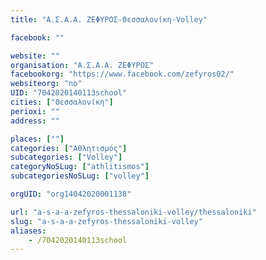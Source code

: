 ```yaml
---
title: "Α.Σ.Α.Α. ΖΕΦΥΡΟΣ-Θεσσαλονίκη-Volley"

facebook: ""

website: ""
organisation: "Α.Σ.Α.Α. ΖΕΦΥΡΟΣ"
facebookorg: "https://www.facebook.com/zefyros02/"
websiteorg: "no"
UID: "7042020140113school"
cities: ["Θεσσαλονίκη"]
perioxi: ""
address: ""

places: [""]
categories: ["Αθλητισμός"]
subcategories: ["Volley"]
categoryNoSLug: ["athlitismos"]
subcategoriesNoSLug: ["volley"]

orgUID: "org14042020001138"

url: "a-s-a-a-zefyros-thessaloniki-volley/thessaloniki"
slug: "a-s-a-a-zefyros-thessaloniki-volley"
aliases:
    - /7042020140113school
---
```





